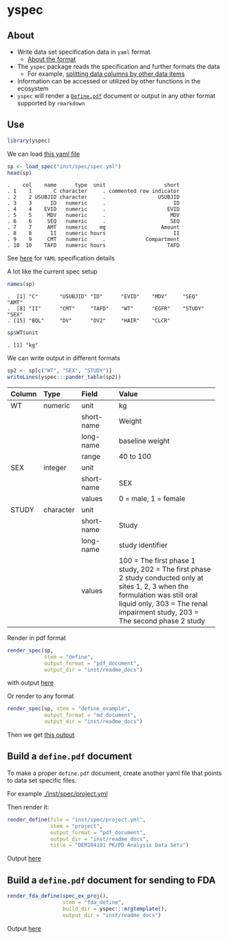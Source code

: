 yspec
================

About
-----

-   Write data set specification data in `yaml` format
    -   [About the format](./inst/doc/reference.md)
-   The `yspec` package reads the specification and further formats the data
    -   For example, [splitting data columns by other data items](./inst/doc/reference.md#split-data-column)
-   Information can be accessed or utilized by other functions in the ecosystem
-   `yspec` will render a [`Define.pdf`](./inst/readme_docs/fda_define.pdf) document or output in any other format supported by `rmarkdown`

Use
---

``` r
library(yspec)
```

We can load [this yaml file](inst/spec/spec.yml)

``` r
sp <- load_spec("inst/spec/spec.yml")
head(sp)
```

    .    col    name      type  unit                   short
    . 1    1       C character     . commented row indicator
    . 2    2 USUBJID character     .                 USUBJID
    . 3    3      ID   numeric     .                      ID
    . 4    4    EVID   numeric     .                    EVID
    . 5    5     MDV   numeric     .                     MDV
    . 6    6     SEQ   numeric     .                     SEQ
    . 7    7     AMT   numeric    mg                  Amount
    . 8    8      II   numeric hours                      II
    . 9    9     CMT   numeric     .             Compartment
    . 10  10    TAFD   numeric hours                    TAFD

See [here](./inst/doc/reference.md) for `YAML` specification details

A lot like the current spec setup

``` r
names(sp)
```

    .  [1] "C"       "USUBJID" "ID"      "EVID"    "MDV"     "SEQ"     "AMT"    
    .  [8] "II"      "CMT"     "TAFD"    "WT"      "EGFR"    "STUDY"   "SEX"    
    . [15] "BQL"     "DV"      "DV2"     "HAIR"    "CLCR"

``` r
sp$WT$unit
```

    . [1] "kg"

We can write output in different formats

``` r
sp2 <- sp[c("WT", "SEX", "STUDY")]
writeLines(yspec:::pander_table(sp2))
```

<table style="width:96%;">
<colgroup>
<col width="12%" />
<col width="16%" />
<col width="18%" />
<col width="48%" />
</colgroup>
<thead>
<tr class="header">
<th align="left">Column</th>
<th align="left">Type</th>
<th align="left">Field</th>
<th align="left">Value</th>
</tr>
</thead>
<tbody>
<tr class="odd">
<td align="left">WT</td>
<td align="left">numeric</td>
<td align="left">unit</td>
<td align="left">kg</td>
</tr>
<tr class="even">
<td align="left"></td>
<td align="left"></td>
<td align="left">short-name</td>
<td align="left">Weight</td>
</tr>
<tr class="odd">
<td align="left"></td>
<td align="left"></td>
<td align="left">long-name</td>
<td align="left">baseline weight</td>
</tr>
<tr class="even">
<td align="left"></td>
<td align="left"></td>
<td align="left">range</td>
<td align="left">40 to 100</td>
</tr>
<tr class="odd">
<td align="left">SEX</td>
<td align="left">integer</td>
<td align="left">unit</td>
<td align="left"></td>
</tr>
<tr class="even">
<td align="left"></td>
<td align="left"></td>
<td align="left">short-name</td>
<td align="left">SEX</td>
</tr>
<tr class="odd">
<td align="left"></td>
<td align="left"></td>
<td align="left">values</td>
<td align="left">0 = male, 1 = female</td>
</tr>
<tr class="even">
<td align="left">STUDY</td>
<td align="left">character</td>
<td align="left">unit</td>
<td align="left"></td>
</tr>
<tr class="odd">
<td align="left"></td>
<td align="left"></td>
<td align="left">short-name</td>
<td align="left">Study</td>
</tr>
<tr class="even">
<td align="left"></td>
<td align="left"></td>
<td align="left">long-name</td>
<td align="left">study identifier</td>
</tr>
<tr class="odd">
<td align="left"></td>
<td align="left"></td>
<td align="left">values</td>
<td align="left">100 = The first phase 1 study, 202 = The first phase 2 study conducted only at sites 1, 2, 3 when the formulation was still oral liquid only, 303 = The renal impairment study, 203 = The second phase 2 study</td>
</tr>
</tbody>
</table>

Render in pdf format

``` r
render_spec(sp, 
            stem = "define", 
            output_format = "pdf_document",
            output_dir = "inst/readme_docs")
```

with output [here](./inst/readme_docs/define.pdf)

Or render to any format

``` r
render_spec(sp, stem = "define_example", 
            output_format = "md_document",
            output_dir = "inst/readme_docs")
```

Then we get [this output](./inst/readme_docs/define_example.md)

Build a `define.pdf` document
-----------------------------

To make a proper `define.pdf` document, create another yaml file that points to data set specific files.

For example [./inst/spec/project.yml](./inst/spec/project.yml)

Then render it:

``` r
render_define(file = "inst/spec/project.yml", 
              stem = "project", 
              output_format = "pdf_document",
              output_dir = "inst/readme_docs",
              title = "DEM104101 PK/PD Analysis Data Sets")
```

Output [here](./inst/readme_docs/project.pdf)

Build a `define.pdf` document for sending to FDA
------------------------------------------------

``` r
render_fda_define(spec_ex_proj(), 
                  stem = "fda_define",
                  build_dir = yspec:::mrgtemplate(),
                  output_dir = "inst/readme_docs")
```

Output [here](./inst/readme_docs/fda_define.pdf)
